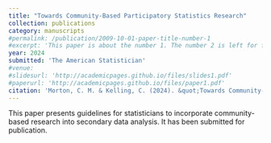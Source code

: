 ```yaml
---
title: "Towards Community-Based Participatory Statistics Research"
collection: publications
category: manuscripts
#permalink: /publication/2009-10-01-paper-title-number-1
#excerpt: 'This paper is about the number 1. The number 2 is left for future work.'
year: 2024
submitted: 'The American Statistician'
#venue: 
#slidesurl: 'http://academicpages.github.io/files/slides1.pdf'
#paperurl: 'http://academicpages.github.io/files/paper1.pdf'
citation: 'Morton, C. M. & Kelling, C. (2024). &quot;Towards Community-Based Participatory Statistics Research.&quot; <i>The American Statistician</i>.'
---
```


This paper presents guidelines for statisticians to incorporate community-based research into secondary data analysis. It has been submitted for publication.